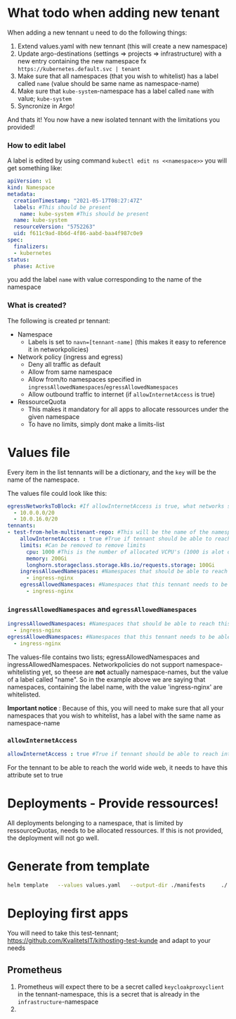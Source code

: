 # What todo when adding new tenant
When adding a new tennant u need to do the following things:
1. Extend values.yaml with new tennant (this will create a new namespace)
1. Update argo-destinations (settings => projects => infrastructure) with a new entry containing the new namespace fx ``https://kubernetes.default.svc
 | tenant ``
1. Make sure that all namespaces (that you wish to whitelist) has a label called `name` (value should be same name as namespace-name)
1. Make sure that `kube-system`-namespace has a label called `name` with value; `kube-system`
1. Syncronize in Argo!

And thats it! You now have a new isolated tennant with the limitations you provided!

### How to edit label
A label is edited by using command `kubectl edit ns <<namespace>>` you will get something like:

```yml
apiVersion: v1
kind: Namespace
metadata:
  creationTimestamp: "2021-05-17T08:27:47Z"
  labels: #This should be present
    name: kube-system #This should be present
  name: kube-system
  resourceVersion: "5752263"
  uid: f611c9ad-8b6d-4f86-aabd-baa4f987c0e9
spec:
  finalizers:
  - kubernetes
status:
  phase: Active
```
you add the label `name` with value corresponding to the name of the namespace


### What is created?
The following is created pr tennant:
- Namespace
  - Labels is set to `navn=[tennant-name]` (this makes it easy to reference it in networkpolicies)
- Network policy (ingress and egress)
  - Deny all traffic as default
  - Allow from same namespace
  - Allow from/to namespaces specified in `ingressAllowedNamespaces`/`egressAllowedNamespaces`
  - Allow outbound traffic to internet (if `allowInternetAccess` is true)
- RessourceQuota
  - This makes it mandatory for all apps to allocate ressources under the given namespace
  - To have no limits, simply dont make a limits-list

# Values file
Every item in the list tennants will be a dictionary, and the `key` will be the name of the namespace.

The values file could look like this:
```yaml
egressNetworksToBlock: #If allowInternetAccess is true, what networks should we not allow traffic to (this should be the ranges for other pods in other namespaces)
  - 10.0.0.0/20
  - 10.0.16.0/20
tennants:
- test-from-helm-multitenant-repo: #This will be the name of the namespace
    allowInternetAccess : true #True if tennant should be able to reach internet
    limits: #Can be removed to remove limits
      cpu: 1000 #This is the number of allocated VCPU's (1000 is alot of vcpu's)
      memory: 200Gi
      longhorn.storageclass.storage.k8s.io/requests.storage: 100Gi
    ingressAllowedNamespaces: #Namespaces that should be able to reach this namespace
      - ingress-nginx
    egressAllowedNamespaces: #Namespaces that this tennant needs to be able to reach
      - ingress-nginx
```
### `ingressAllowedNamespaces` and `egressAllowedNamespaces`
```yml
ingressAllowedNamespaces: #Namespaces that should be able to reach this namespace
  - ingress-nginx
egressAllowedNamespaces: #Namespaces that this tennant needs to be able to reach
  - ingress-nginx
```
The values-file contains two lists; egressAllowedNamespaces and ingressAllowedNamespaces. Networkpolicies do not support namespace-whitelisting yet, so theese are **not** actually namespace-names, but the value of a label called "name". So in the example above we are saying that namespaces, containing the label name, with the value 'ingress-nginx' are whitelisted.

**Important notice** : Because of this, you will need to make sure that all your namespaces that you wish to whitelist, has a label with the same name as namespace-name

### `allowInternetAccess`
```yml
allowInternetAccess : true #True if tennant should be able to reach internet

```
For the tennant to be able to reach the world wide web, it needs to have this attribute set to true

# Deployments - Provide ressources!
All deployments belonging to a namespace, that is limited by ressourceQuotas, needs to be allocated ressources. If this is not provided, the deployment will not go well.

# Generate from template
```sh
helm template   --values values.yaml   --output-dir ./manifests     ./
```
# Deploying first apps
You will need to take this test-tennant; https://github.com/KvalitetsIT/kithosting-test-kunde and adapt to your needs

## Prometheus
1. Prometheus will expect there to be a secret called `keycloakproxyclient` in the tennant-namespace, this is a secret that is already in the `infrastructure`-namespace
1. 
